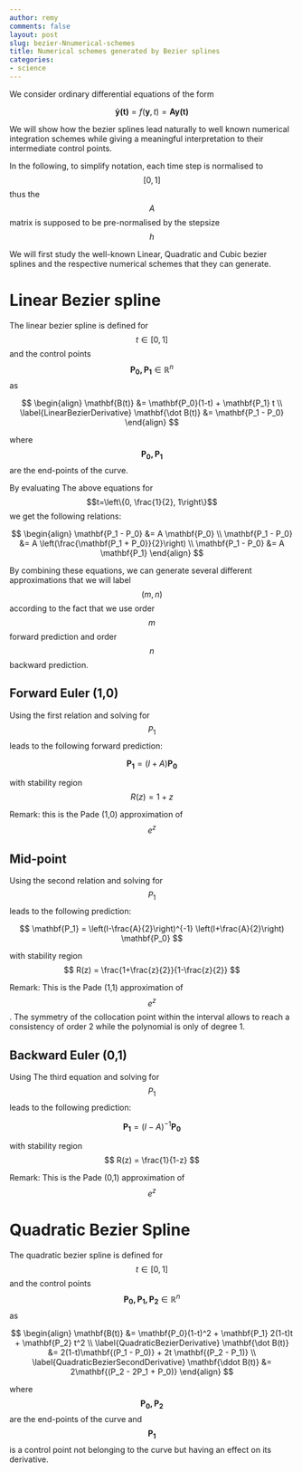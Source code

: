 ```yaml
---
author: remy
comments: false
layout: post
slug: bezier-Nnumerical-schemes
title: Numerical schemes generated by Bezier splines
categories:
- science
---
```


We consider ordinary differential equations of the form

$$
	\mathbf{\dot y(t)} = f(\mathbf{y},t) = \mathbf{A y(t)}
$$

We will show how the bezier splines lead naturally to well known numerical integration schemes while giving a meaningful interpretation to their intermediate control points. 

In the following, to simplify notation, each time step is normalised to $$[0,1]$$ thus the $$A$$ matrix is supposed to be pre-normalised by the stepsize $$h$$


We will first study the well-known Linear, Quadratic and Cubic bezier splines and the respective numerical schemes that they can generate.

# Linear Bezier spline

The linear bezier spline is defined for $$t \in [0,1]$$ and the control points $$\mathbf{P_0, P_1} \in \mathbb{R}^n$$ as

$$
\begin{align}
	\mathbf{B(t)} &= \mathbf{P_0}(1-t) + \mathbf{P_1} t \\
	\label{LinearBezierDerivative}
	\mathbf{\dot B(t)} &= \mathbf{P_1 - P_0} 
\end{align}	
$$

where $$\mathbf{P_0, P_1}$$ are the end-points of the curve.

By evaluating The above equations for $$t=\left\{0, \frac{1}{2}, 1\right\}$$ we get the following relations:

$$
	\begin{align} 
		\mathbf{P_1 - P_0} &= A \mathbf{P_0} \\
		\mathbf{P_1 - P_0} &= A \left(\frac{\mathbf{P_1 + P_0}}{2}\right) \\
		\mathbf{P_1 - P_0} &= A \mathbf{P_1} 
	\end{align}
$$

By combining these equations, we can generate several different approximations that we will label $$(m,n)$$ according to the fact that we use order $$m$$ forward prediction and order $$n$$ backward prediction.

## Forward Euler (1,0)

Using the first relation and solving for $$P_1$$ leads to the following forward prediction:

$$
	\mathbf{P_1} = (I+A) \mathbf{P_0}
$$

with stability region 
$$
	R(z) = 1+z
$$

Remark: this is the Pade (1,0) approximation of $$e^z$$

## Mid-point 

Using the second relation and solving for $$P_1$$ leads to the following prediction:

$$
	\mathbf{P_1} = \left(I-\frac{A}{2}\right)^{-1} \left(I+\frac{A}{2}\right) \mathbf{P_0}
$$

with stability region 
$$
	R(z) = \frac{1+\frac{z}{2}}{1-\frac{z}{2}}
$$

Remark: This is the Pade (1,1) approximation of $$e^z$$. The symmetry of the collocation point within the interval allows to reach a consistency of order 2 while the polynomial is only of degree 1.	

## Backward Euler (0,1)

Using The third equation and solving for $$P_1$$ leads to the following prediction:

$$
	\mathbf{P_1} = (I-A)^{-1} \mathbf{P_0}
$$

with stability region 
$$
		R(z) = \frac{1}{1-z}
$$

Remark: This is the Pade (0,1) approximation of $$e^z$$


# Quadratic Bezier Spline

The quadratic bezier spline is defined for $$t \in [0,1]$$ and the control points $$\mathbf{P_0, P_1, P_2} \in \mathbb{R}^n$$ as

$$
	\begin{align}
		\mathbf{B(t)} &= \mathbf{P_0}(1-t)^2 + \mathbf{P_1} 2(1-t)t + \mathbf{P_2} t^2 \\
		\label{QuadraticBezierDerivative}
		\mathbf{\dot B(t)} &= 2(1-t)\mathbf{(P_1 - P_0)} + 2t \mathbf{(P_2 - P_1)} \\
		\label{QuadraticBezierSecondDerivative} 
		\mathbf{\ddot B(t)} &= 2\mathbf{(P_2 - 2P_1 + P_0)}
	\end{align}	
$$

where $$\mathbf{P_0, P_2}$$ are the end-points of the curve and $$\mathbf{P_1}$$ is a control point not belonging to the curve but having an effect on its derivative.

